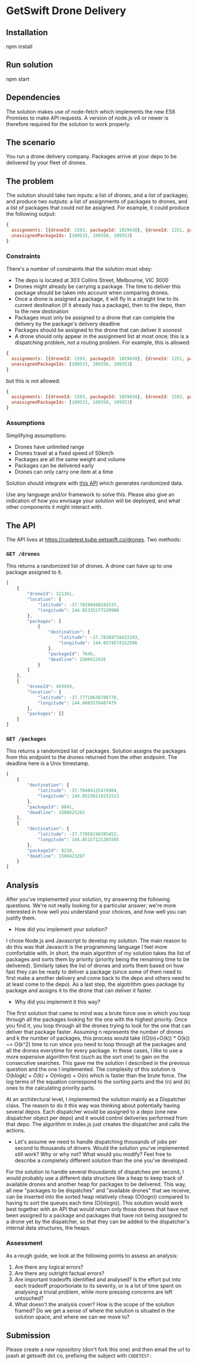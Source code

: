 # GetSwift Drone Delivery

## Installation
npm install

## Run solution
npm start

## Dependencies
The solution makes use of node-fetch which implements the new ES6 Promises to make API requests. A version of node.js v4 or newer is therefore required for the solution to work properly.

## The scenario
You run a drone delivery company. Packages arrive at your depo to be delivered by your fleet of drones.

## The problem
The solution should take two inputs: a list of drones, and a list of packages; and produce two outputs: a list of assignments of packages to drones, and a list of packages that could not be assigned. For example, it could produce the following output:

```javascript
{
  assignments: [{droneId: 1593, packageId: 1029438}, {droneId: 1251, packageId: 1029439}]
  unassignedPackageIds: [109533, 109350, 109353]
}
```

### Constraints
There's a number of constraints that the solution must obey:

- The depo is located at 303 Collins Street, Melbourne, VIC 3000
- Drones might already be carrying a package. The time to deliver this package should be taken into account when comparing drones.
- Once a drone is assigned a package, it will fly in a straight line to its current destination (if it already has a package), then to the depo, then to the new destination
- Packages must only be assigned to a drone that can complete the delivery by the package's delivery deadline
- Packages should be assigned to the drone that can deliver it soonest
- A drone should only appear in the assignment list at most once; this is a dispatching problem, not a routing problem. For example, this is allowed:
```javascript
{
  assignments: [{droneId: 1593, packageId: 1029438}, {droneId: 1251, packageId: 1029439}]
  unassignedPackageIds: [109533, 109350, 109353]
}
```
but this is not allowed:
```javascript
{
  assignments: [{droneId: 1593, packageId: 1029438}, {droneId: 1593, packageId: 1029439}]
  unassignedPackageIds: [109533, 109350, 109353]
}
```

### Assumptions
Simplifying assumptions:

- Drones have unlimited range
- Drones travel at a fixed speed of 50km/h
- Packages are all the same weight and volume
- Packages can be delivered early
- Drones can only carry one item at a time

Solution should integrate with [this API](https://codetest.kube.getswift.co/drones) which generates randomized data.

Use any language and/or framework to solve this. Please also give an indication of how you envisage your solution will be deployed, and what other components it might interact with.

## The API
The API lives at https://codetest.kube.getswift.co/drones. Two methods:

### `GET /drones`
This returns a randomized list of drones. A drone can have up to one package assigned to it.

```javascript
[
    {
        "droneId": 321361,
        "location": {
            "latitude": -37.78290448241537,
            "longitude": 144.85335277520906
        },
        "packages": [
            {
                "destination": {
                    "latitude": -37.78389758422243,
                    "longitude": 144.8574574322506
                },
                "packageId": 7645,
                "deadline": 1500422916
            }
        ]
    },
    {
        "droneId": 493959,
        "location": {
            "latitude": -37.77718638788778,
            "longitude": 144.8603578487479
        },
        "packages": []
    }
]
```

### `GET /packages`
This returns a randomized list of packages. Solution assigns the packages from this endpoint to the drones returned from the other endpoint. The deadline here is a Unix timestamp.

```javascript
[
    {
        "destination": {
            "latitude": -37.78404125474984,
            "longitude": 144.85238118232522
        },
        "packageId": 8041,
        "deadline": 1500425202
    },
    {
        "destination": {
            "latitude": -37.77058198385452,
            "longitude": 144.85157121265505
        },
        "packageId": 8218,
        "deadline": 1500423287
    }
]
```

## Analysis
After you've implemented your solution, try answering the following questions. We're not really looking for a particular answer; we're more interested in how well you understand your choices, and how well you can justify them.

- How did you implement your solution?

I chose Node.js and Javascript to develop my solution. The main reason to do this was that Javascrit is the programming language I feel more comfortable with. 
In short, the main algorithm of my solution takes the list of packages and sorts them by priority (priority being the remaining time to be delivered). Similarly takes the list of drones and sorts them based on how fast they can be ready to deliver a package (since some of them need to first make a another delivery and come back to the depo and others need to at least come to the depo). As a last step, the algotrithm goes package by package and assigns it to the drone that can deliver it faster.

- Why did you implement it this way?

The first solution that came to mind was a brute force one in which you loop through all the packages looking for the one with the highest priority. Once you find it, you loop through all the drones trying to look for the one that can deliver that package faster.
Assuming n represents the number of drones and k the number of packages, this process would take ((O(n)+O(k)) * O(k)) ~= O(k^2) time to run since you need to loop through all the packages and all the drones everytime for every package.
In these cases, I like to use a more expensive algorithm first (such as the sort one) to gain on the consecutive searches. This gave me the solution I described in the previous question and the one I implemented. The complexity of this solution is O(k*logk) + O(k) + O(n*logn) + O(n) which is faster than the brute force. The log terms of the equation correspond to the sorting parts and the (n) and (k) ones to the calculating priority parts.

At an architectural level, I implemented the solution mainly as a Dispatcher class. The reason to do it this way was thinking about potentially having several depos. Each dispatcher would be assigned to a depo (one new dispatcher object per depo) and it would control deliveries performed from that depo. The algorithm in index.js just creates the dispatcher and calls the actions.

- Let's assume we need to handle dispatching thousands of jobs per second to thousands of drivers. Would the solution you've implemented still work? Why or why not? What would you modify? Feel free to describe a completely different solution than the one you've developed.

For the solution to handle several thousdands of dispatches per second, I would probably use a different data structure like a heap to keep track of available drones and another heap for packages to be delivered. This way, all new "packages to be dispatches" and "available drones" that we receive, can be inserted into the sorted heap relatively cheap (O(logn)) compared to having to sort the queues each time (O(nlogn)). This solution would work best together with an API that would return only those drones that have not been assigned to a package and packages that have not being assigned to a drone yet by the dispatcher, so that they can be added to the dispatcher's internal data structures, the heaps.     

### Assessment
As a rough guide, we look at the following points to assess an analysis:

1. Are there any logical errors?
2. Are there any outright factual errors?
3. Are important tradeoffs identified and analysed? Is the effort put into each tradeoff proportionate to its severity, or is a lot of time spent on analysing a trivial problem, while more pressing concerns are left untouched?
4. What doesn't the analysis cover? How is the scope of the solution framed? Do we get a sense of where the solution is situated in the solution space, and where we can we move to?

## Submission
Please create a *new repository* (don't fork this one) and then email the url to joash at getswift dot co, prefixing the subject with `CODETEST:`
